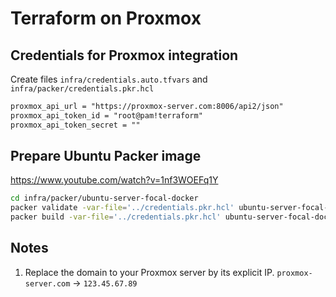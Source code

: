 # Terraform on Proxmox

## Credentials for Proxmox integration
Create files `infra/credentials.auto.tfvars` and `infra/packer/credentials.pkr.hcl`

```txt
proxmox_api_url = "https://proxmox-server.com:8006/api2/json"
proxmox_api_token_id = "root@pam!terraform"
proxmox_api_token_secret = ""
```

## Prepare Ubuntu Packer image
https://www.youtube.com/watch?v=1nf3WOEFq1Y

```bash
cd infra/packer/ubuntu-server-focal-docker
packer validate -var-file='../credentials.pkr.hcl' ubuntu-server-focal-docker.pkr.hcl
packer build -var-file='../credentials.pkr.hcl' ubuntu-server-focal-docker.pkr.hcl
```

## Notes
1. Replace the domain to your Proxmox server by its explicit IP. `proxmox-server.com` -> `123.45.67.89`
